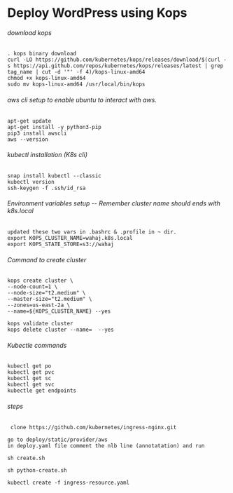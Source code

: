 # Deploy WordPress using Kops
###### download kops
```
. kops binary download
curl -LO https://github.com/kubernetes/kops/releases/download/$(curl -s https://api.github.com/repos/kubernetes/kops/releases/latest | grep tag_name | cut -d '"' -f 4)/kops-linux-amd64
chmod +x kops-linux-amd64
sudo mv kops-linux-amd64 /usr/local/bin/kops
```

###### aws cli setup to enable ubuntu to interact with aws.
```
apt-get update
apt-get install -y python3-pip 
pip3 install awscli
aws --version
```

###### kubectl installation (K8s cli)
```
snap install kubectl --classic
kubectl version
ssh-keygen -f .ssh/id_rsa
```

###### Environment variables setup -- Remember cluster name should ends with k8s.local
```
updated these two vars in .bashrc & .profile in ~ dir.
export KOPS_CLUSTER_NAME=wahaj.k8s.local
export KOPS_STATE_STORE=s3://wahaj
```

###### Command to create cluster
```
kops create cluster \
--node-count=1 \
--node-size="t2.medium" \
--master-size="t2.medium" \
--zones=us-east-2a \
--name=${KOPS_CLUSTER_NAME} --yes

kops validate cluster
kops delete cluster --name=  --yes
```

###### Kubectle commands
```
kubectl get po
kubectl get pvc
kubectl get sc
kubectl get svc
kubectle get endpoints
```
###### steps
```
 clone https://github.com/kubernetes/ingress-nginx.git
```
```
go to deploy/static/provider/aws
in deploy.yaml file comment the nlb line (annotatation) and run
```
```
sh create.sh
```
```
sh python-create.sh
```
```
kubectl create -f ingress-resource.yaml
```